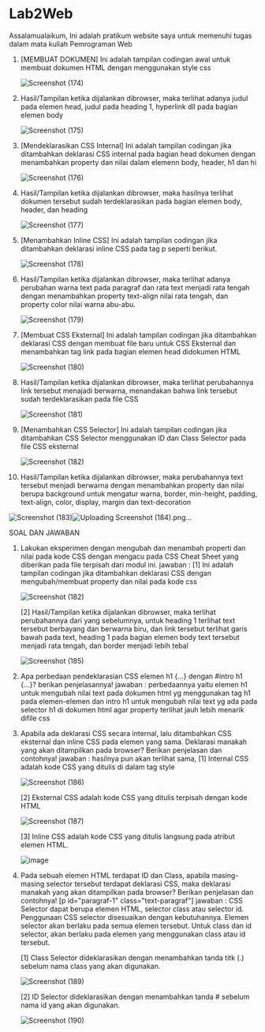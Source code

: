 # Lab2Web
Assalamualaikum, Ini adalah pratikum website saya untuk memenuhi tugas dalam mata kuliah Pemrograman Web

1. [MEMBUAT DOKUMEN] Ini adalah tampilan codingan awal untuk membuat dokumen HTML dengan menggunakan style css

   ![Screenshot (174)](https://user-images.githubusercontent.com/59770620/113690636-d46d0300-96f5-11eb-88e7-a578f55a0457.png)
  
2. Hasil/Tampilan ketika dijalankan dibrowser, maka terlihat adanya judul pada elemen head, judul pada heading 1, hyperlink dll pada bagian elemen body

   ![Screenshot (175)](https://user-images.githubusercontent.com/59770620/113690647-d8008a00-96f5-11eb-812e-139cee973f54.png)

3. [Mendeklarasikan CSS Internal] Ini adalah tampilan codingan jika ditambahkan deklarasi CSS internal pada bagian head dokumen dengan menambahkan property dan nilai dalam          elemenn body, header, h1 dan hi

   ![Screenshot (176)](https://user-images.githubusercontent.com/59770620/113690651-d931b700-96f5-11eb-9389-e13da8859da8.png)

4. Hasil/Tampilan ketika dijalankan dibrowser, maka hasilnya terlihat dokumen tersebut sudah terdeklarasikan pada bagian elemen body, header, dan heading

   ![Screenshot (177)](https://user-images.githubusercontent.com/59770620/113690659-d9ca4d80-96f5-11eb-9a01-f80cd3535833.png)

5. [Menambahkan Inline CSS] Ini adalah tampilan codingan jika ditambahkan deklarasi inline CSS pada tag p seperti berikut.

   ![Screenshot (178)](https://user-images.githubusercontent.com/59770620/113690664-dafb7a80-96f5-11eb-99ca-a3872087821b.png)

6. Hasil/Tampilan ketika dijalankan dibrowser, maka terlihat adanya perubahan warna text pada paragraf dan rata text menjadi rata tengah dengan menambahkan property text-align      nilai rata tengah, dan property color nilai warna abu-abu.

   ![Screenshot (179)](https://user-images.githubusercontent.com/59770620/113690666-db941100-96f5-11eb-991b-3d4dfd486b6f.png)

7. [Membuat CSS Eksternal] Ini adalah tampilan codingan jika ditambahkan deklarasi CSS dengan membuat file baru untuk CSS Eksternal dan menambahkan tag link pada bagian elemen      head didokumen HTML

   ![Screenshot (180)](https://user-images.githubusercontent.com/59770620/113690670-dcc53e00-96f5-11eb-82ef-c32b7bf8ad08.png)

8. Hasil/Tampilan ketika dijalankan dibrowser, maka terlihat perubahannya link tersebut menajadi berwarna, menandakan bahwa link tersebut sudah terdeklarasikan pada file CSS

   ![Screenshot (181)](https://user-images.githubusercontent.com/59770620/113690673-dd5dd480-96f5-11eb-9fc4-26f69a056b54.png)

9. [Menambahkan CSS Selector] Ini adalah tampilan codingan jika ditambahkan CSS Selector menggunakan ID dan Class Selector pada file CSS eksternal

   ![Screenshot (182)](https://user-images.githubusercontent.com/59770620/113690680-de8f0180-96f5-11eb-9a18-f720a443c75c.png)

10. Hasil/Tampilan ketika dijalankan dibrowser, maka perubahannya text tersebut menjadi berwarna dengan menambahkan property dan nilai berupa background untuk mengatur warna,       border, min-height, padding, text-align, color, display, margin dan text-decoration

   ![Screenshot (183)](https://user-images.githubusercontent.com/59770620/113690686-df279800-96f5-11eb-9b15-9c5a945676de.png)![Uploading Screenshot (184).png…]()




SOAL DAN JAWABAN

1. Lakukan eksperimen dengan mengubah dan menambah properti dan nilai pada kode CSS
   dengan mengacu pada CSS Cheat Sheet yang diberikan pada file terpisah dari modul ini.
   jawaban :
   [1] Ini adalah tampilan codingan jika ditambahkan deklarasi CSS dengan mengubah/membuat property dan nilai pada kode css
   
   ![Screenshot (182)](https://user-images.githubusercontent.com/59770620/113704117-f078a080-9705-11eb-888a-39fb5d4463ee.png)
   
   [2] Hasil/Tampilan ketika dijalankan dibrowser, maka terlihat perubahannya dari yang sebelumnya, untuk heading 1 terlihat text tersebut berbayang dan berwarna biru, dan link    tersebut terlihat garis bawah pada text, heading 1 pada bagian elemen body text tersebut menjadi rata tengah, dan border menjadi lebih tebal

   ![Screenshot (185)](https://user-images.githubusercontent.com/59770620/113704168-fcfcf900-9705-11eb-8bda-2697c152193e.png)
   
2. Apa perbedaan pendeklarasian CSS elemen h1 {...} dengan #intro h1 {...}? berikan
   penjelasannya!
   jawaban : perbedaannya yaitu elemen h1 untuk mengubah nilai text pada dokumen html yg menggunakan tag h1 pada elemen-elemen dan intro h1 untuk mengubah nilai text yg ada pada    selector h1 di dokumen html agar property terlihat jauh lebih menarik difile css
   
3. Apabila ada deklarasi CSS secara internal, lalu ditambahkan CSS eksternal dan inline CSS pada
   elemen yang sama. Deklarasi manakah yang akan ditampilkan pada browser? Berikan
   penjelasan dan contohnya!
   jawaban : hasilnya pun akan terlihat sama, 
   [1] Internal CSS adalah kode CSS yang ditulis di dalam tag style
   
   ![Screenshot (186)](https://user-images.githubusercontent.com/59770620/113871512-305e8700-97dd-11eb-9042-7d1f7b9c2e59.png)
   
   [2] Eksternal CSS adalah kode CSS yang ditulis terpisah dengan kode HTML
   
   ![Screenshot (187)](https://user-images.githubusercontent.com/59770620/113871835-7ddaf400-97dd-11eb-9b0a-9b4724a13926.png)
   
   [3] Inline CSS adalah kode CSS yang ditulis langsung pada atribut elemen HTML.
   
   ![image](https://user-images.githubusercontent.com/59770620/113872129-cb576100-97dd-11eb-8fd2-d98041346ac8.png)

4. Pada sebuah elemen HTML terdapat ID dan Class, apabila masing-masing selector tersebut
   terdapat deklarasi CSS, maka deklarasi manakah yang akan ditampilkan pada browser?
   Berikan penjelasan dan contohnya!  [p id="paragraf-1" class="text-paragraf"] 
   jawaban :
   CSS Selector dapat berupa elemen HTML, selector class atau selector id. Penggunaan CSS selector
   disesuaikan dengan kebutuhannya. Elemen selector akan berlaku pada semua elemen tersebut.
   Untuk class dan id selector, akan berlaku pada elemen yang menggunakan class atau id tersebut.
   
   [1] Class Selector dideklarasikan dengan menambahkan tanda titk (.) sebelum nama class yang akan
    digunakan.
    
    ![Screenshot (189)](https://user-images.githubusercontent.com/59770620/113872860-79fba180-97de-11eb-8ae7-6a3257da1b8f.png)

   [2] ID Selector dideklarasikan dengan menambahkan tanda # sebelum nama id yang akan digunakan.
   
   ![Screenshot (190)](https://user-images.githubusercontent.com/59770620/113872986-9992ca00-97de-11eb-8fe1-b569e1b70b46.png)

   
   
